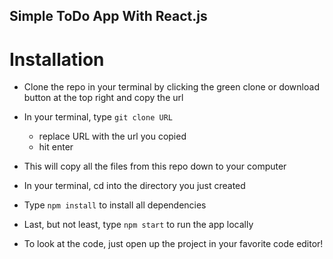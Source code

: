 ## Simple ToDo App With React.js

# Installation
- Clone the repo in your terminal by clicking the green clone or download button at the top right and copy the url
- In your terminal, type ```git clone URL```
  - replace URL with the url you copied
  - hit enter
- This will copy all the files from this repo down to your computer
- In your terminal, cd into the directory you just created
- Type ```npm install``` to install all dependencies
- Last, but not least, type ```npm start``` to run the app locally

- To look at the code, just open up the project in your favorite code editor!
